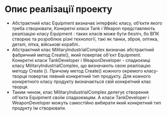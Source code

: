 # Опис реалізації проекту

* Абстрактний клас Equipment визначає інтерфейс класу, об’єкти якого треба створювати, Конкретні класи Tank і Weapon представляють реалізацію класу Equipment : таких класів може бути безліч, бо ВПК створює та розроблює різні технології, такі як танки, зброя, оптика, деталі, літка, військові кораблі.. 
* Абстрактний клас MilitaryIndustrialComplex визначає абстрактний фабричний метод Create(), який повертає об'єкт Equipment.
Конкретні класи TankDeveloper і WeaponDeveloper - спадкоємці класу MilitaryIndustrialComplex, що визначають свою реалізацію методу Create (). Причому метод Create() кожного окремого класу-творця повертає певний конкретний тип продукту. Для кожного конкретного класу продукту визначається свій конкретний клас творця.
* Таким чином, клас MilitaryIndustrialComplex делегує створення об'єкта Equipment своїм спадкоємцям. А класи TankDeveloper  і WeaponDeveloper  можуть самостійно вибирати який конкретний тип продукту їм створювати.
